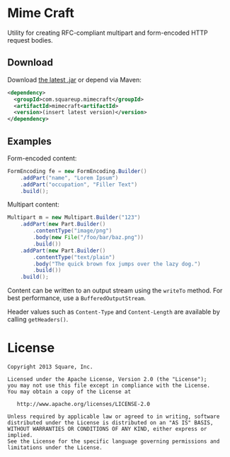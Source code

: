 Mime Craft
==========

Utility for creating RFC-compliant multipart and form-encoded HTTP request bodies.



Download
--------

Download [the latest .jar][1] or depend via Maven:

```xml
<dependency>
  <groupId>com.squareup.mimecraft</groupId>
  <artifactId>mimecraft<artifactId>
  <version>(insert latest version)</version>
</dependency>
```


Examples
--------

Form-encoded content:
```java
FormEncoding fe = new FormEncoding.Builder()
    .addPart("name", "Lorem Ipsum")
    .addPart("occupation", "Filler Text")
    .build();
```

Multipart content:
```java
Multipart m = new Multipart.Builder("123")
    .addPart(new Part.Builder()
        .contentType("image/png")
        .body(new File("/foo/bar/baz.png"))
        .build())
    .addPart(new Part.Builder()
        .contentType("text/plain")
        .body("The quick brown fox jumps over the lazy dog.")
        .build())
    .build();
```

Content can be written to an output stream using the `writeTo` method. For best performance, use a
`BufferedOutputStream`.

Header values such as `Content-Type` and `Content-Length` are available by calling `getHeaders()`.



License
=======

    Copyright 2013 Square, Inc.

    Licensed under the Apache License, Version 2.0 (the "License");
    you may not use this file except in compliance with the License.
    You may obtain a copy of the License at

       http://www.apache.org/licenses/LICENSE-2.0

    Unless required by applicable law or agreed to in writing, software
    distributed under the License is distributed on an "AS IS" BASIS,
    WITHOUT WARRANTIES OR CONDITIONS OF ANY KIND, either express or implied.
    See the License for the specific language governing permissions and
    limitations under the License.


 [1]: http://repository.sonatype.org/service/local/artifact/maven/redirect?r=central-proxy&g=com.squareup.mimecraft&a=mimecraft&v=LATEST
